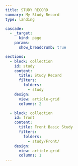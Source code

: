 ```yaml
---
title: STUDY RECORD
summary: My Study Record
type: landing

cascade:
  - _target:
      kind: page
    params:
      show_breadcrumb: true

sections:
  - block: collection
    id: study
    content:
      title: Study Record
      filters:
        folders:
          - study
    design:
      view: article-grid
      columns: 2

  - block: collection
    id: front
    content:
      title: Front Basic Study
      filters:
        folders:
          - study/Front/
    design:
      view: article-grid
      columns: 1
---
```

